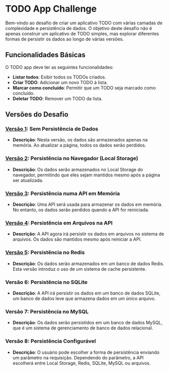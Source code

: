 # TODO App Challenge

Bem-vindo ao desafio de criar um aplicativo TODO com várias camadas de complexidade e persistência de dados. O objetivo deste desafio não é apenas construir um aplicativo de TODO simples, mas explorar diferentes formas de persistir os dados ao longo de várias versões.

## Funcionalidades Básicas

O TODO app deve ter as seguintes funcionalidades:

- **Listar todos**: Exibir todos os TODOs criados.
- **Criar TODO**: Adicionar um novo TODO à lista.
- **Marcar como concluído**: Permitir que um TODO seja marcado como concluído.
- **Deletar TODO**: Remover um TODO da lista.

## Versões do Desafio

### [Versão 1](https://github.com/PedroLSF/TODOapp/tree/version1): Sem Persistência de Dados
- **Descrição**: Nesta versão, os dados são armazenados apenas na memória. Ao atualizar a página, todos os dados serão perdidos.

### [Versão 2](https://github.com/PedroLSF/TODOapp/tree/version2): Persistência no Navegador (Local Storage)
- **Descrição**: Os dados serão armazenados no Local Storage do navegador, permitindo que eles sejam mantidos mesmo após a página ser atualizada.

### [Versão 3](https://github.com/PedroLSF/TODOapp/tree/version3): Persistência numa API em Memória
- **Descrição**: Uma API será usada para armazenar os dados em memória. No entanto, os dados serão perdidos quando a API for reiniciada.

### [Versão 4](https://github.com/PedroLSF/TODOapp/tree/version3): Persistência em Arquivos na API
- **Descrição**: A API agora irá persistir os dados em arquivos no sistema de arquivos. Os dados são mantidos mesmo após reiniciar a API.

### [Versão 5](https://github.com/PedroLSF/TODOapp/tree/version5): Persistência no Redis
- **Descrição**: Os dados serão armazenados em um banco de dados Redis. Esta versão introduz o uso de um sistema de cache persistente.

### Versão 6: Persistência no SQLite
- **Descrição**: A API irá persistir os dados em um banco de dados SQLite, um banco de dados leve que armazena dados em um único arquivo.

### Versão 7: Persistência no MySQL
- **Descrição**: Os dados serão persistidos em um banco de dados MySQL, que é um sistema de gerenciamento de banco de dados relacional.

### Versão 8: Persistência Configurável
- **Descrição**: O usuário pode escolher a forma de persistência enviando um parâmetro na requisição. Dependendo do parâmetro, a API escolherá entre Local Storage, Redis, SQLite, MySQL ou arquivos.
